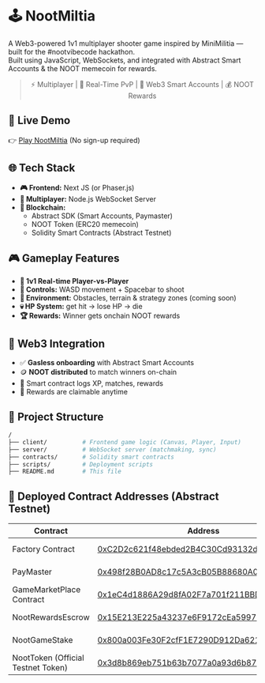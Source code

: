 
# 🕹️ NootMiltia

A Web3-powered 1v1 multiplayer shooter game inspired by MiniMilitia — built for the #nootvibecode hackathon.  
Built using JavaScript, WebSockets, and integrated with Abstract Smart Accounts & the NOOT memecoin for rewards.

<div align="center">
  
> ⚡ Multiplayer | 🔫 Real-Time PvP | 🧠 Web3 Smart Accounts | 💰 NOOT Rewards

</div>

## 🚀 Live Demo

👉 [Play NootMiltia](https://your-deployed-game-link.com) (No sign-up required)

## 🌐 Tech Stack

- **🎮 Frontend:** Next JS (or Phaser.js)
- **🔁 Multiplayer:** Node.js WebSocket Server
- **🔗 Blockchain:**
  - Abstract SDK (Smart Accounts, Paymaster)
  - NOOT Token (ERC20 memecoin)
  - Solidity Smart Contracts (Abstract Testnet)

## 🎮 Gameplay Features

- **👤 1v1 Real-time Player-vs-Player**
- **🎯 Controls:** WASD movement + Spacebar to shoot
- **🧱 Environment:** Obstacles, terrain & strategy zones (coming soon)
- **💀 HP System:** get hit → lose HP → die
- **🏆 Rewards:** Winner gets onchain NOOT rewards

## 🔗 Web3 Integration

- ✅ **Gasless onboarding** with Abstract Smart Accounts
- 🪙 **NOOT distributed** to match winners on-chain
- 📜 Smart contract logs XP, matches, rewards
- 🧾 Rewards are claimable anytime

## 📁 Project Structure

```bash
/
├── client/          # Frontend game logic (Canvas, Player, Input)
├── server/          # WebSocket server (matchmaking, sync)
├── contracts/       # Solidity smart contracts
├── scripts/         # Deployment scripts
├── README.md        # This file
```

## 🔐 Deployed Contract Addresses (Abstract Testnet)

| Contract | Address | Network |
|----------|---------|---------|
| Factory Contract | [0xC2D2c621f48ebded2B4C30Cd93132deFc3D8Ef09](https://explorer.testnet.abs.xyz/address/0xC2D2c621f48ebded2B4C30Cd93132deFc3D8Ef09) | Abstract Testnet |
| PayMaster | [0x498f28B0AD8c17c5A3cB05B88680A03726933D0F](https://explorer.testnet.abs.xyz/address/0x498f28B0AD8c17c5A3cB05B88680A03726933D0F) | Abstract Testnet |
| GameMarketPlace Contract | [0x1eC4d1886A29d8fA02F7a701f211BBDA41CF502F](https://explorer.testnet.abs.xyz/address/0x1eC4d1886A29d8fA02F7a701f211BBDA41CF502F) | Abstract Testnet |
| NootRewardsEscrow | [0x15E213E225a43237e6F9172cEa599718d9E9Af55](https://explorer.testnet.abs.xyz/address/0x15E213E225a43237e6F9172cEa599718d9E9Af55) | Abstract Testnet |
| NootGameStake | [0x800a003Fe30F2cfF1E7290D912Da621662B9D6c4](https://explorer.testnet.abs.xyz/address/0x800a003Fe30F2cfF1E7290D912Da621662B9D6c4) | Abstract Testnet |
| NootToken (Official Testnet Token) | [0x3d8b869eb751b63b7077a0a93d6b87a54e6c8f56](https://sepolia.abscan.org/token/0x3d8b869eb751b63b7077a0a93d6b87a54e6c8f56?a=0x783E8D331dDC7503AECD94308F30130Bc8dB3181) | Abstract Testnet |
